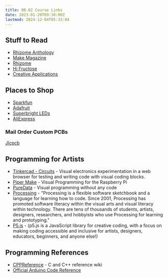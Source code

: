 ```yaml
---
title: 00.02 Course Links
date: 2023-01-20T09:30:00Z
lastmod: 2024-12-04T05:33:04
---
```


## Stuff to Read

- [Rhizome Anthology](https://anthology.rhizome.org/)
- [Make Magazine](https://makezine.com/)
- [Rhizome](https://rhizome.org/)
- [Hi Fructose](https://hifructose.com/)
- [Creative Applications](https://www.creativeapplications.net/)

## Places to Shop

- [Sparkfun](https://www.sparkfun.com/)
- [Adafruit](https://www.adafruit.com/)
- [Superbright LEDs](https://www.superbrightleds.com/)
- [AliExpress](https://www.aliexpress.us/?gatewayAdapt=glo2usa&_randl_shipto=US)

### Mail Order Custom PCBs

[Jlcpcb](https://jlcpcb.com/)

## Programming for Artists

- [Tinkercad - Circuits](https://www.tinkercad.com/circuits) - Visual electronics experimentation in a web browser for testing and writing code with visual coding blocks.
- [Piper Make](https://make.playpiper.com/) - Visual Programming for the Raspberry Pi
- [PureData](https://puredata.info/) - Visual programming without any code
- [Processing](https://processing.org/) - "Processing is a flexible software sketchbook and a language for learning how to code. Since 2001, Processing has promoted software literacy within the visual arts and visual literacy within technology. There are tens of thousands of students, artists, designers, researchers, and hobbyists who use Processing for learning and prototyping."
- [P5.js](https://p5js.org/) - (p5.js is a JavaScript library for creative coding, with a focus on making coding accessible and inclusive for artists, designers, educators, beginners, and anyone else!)

## Programming References

- [CPPReference](https://en.cppreference.com/w/) - C and C++ reference wiki
- [Official Arduino Code Reference](https://www.arduino.cc/reference/en/)
